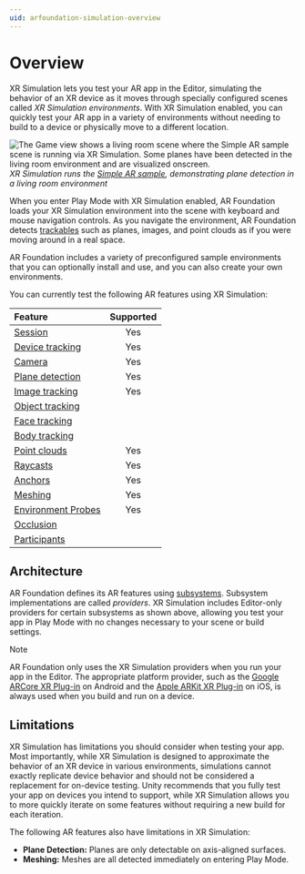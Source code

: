 ```yaml
---
uid: arfoundation-simulation-overview
---
```

# Overview

XR Simulation lets you test your AR app in the Editor, simulating the behavior of an XR device as it moves through specially configured scenes called *XR Simulation environments*. With XR Simulation enabled, you can quickly test your AR app in a variety of environments without needing to build to a device or physically move to a different location.

![The Game view shows a living room scene where the Simple AR sample scene is running via XR Simulation. Some planes have been detected in the living room environment and are visualized onscreen.](../images/simulation-simple-ar.png)<br/>*XR Simulation runs the [Simple AR sample](https://github.com/Unity-Technologies/arfoundation-samples#simplear), demonstrating plane detection in a living room environment*

When you enter Play Mode with XR Simulation enabled, AR Foundation loads your XR Simulation environment into the scene with keyboard and mouse navigation controls. As you navigate the environment, AR Foundation detects [trackables](xref:arfoundation-managers#trackables-and-trackable-managers) such as planes, images, and point clouds as if you were moving around in a real space.

AR Foundation includes a variety of preconfigured sample environments that you can optionally install and use, and you can also create your own environments.

You can currently test the following AR features using XR Simulation:

| Feature                                                                                       | Supported |
| :-------------------------------------------------------------------------------------------- |:-:|
| [Session](xref:arfoundation-session)                                                          | Yes |
| [Device tracking](xref:arfoundation-device-tracking)                                          | Yes |
| [Camera](xref:arfoundation-camera)                                                            | Yes |
| [Plane detection](xref:arfoundation-plane-detection)                                          | Yes |
| [Image tracking](xref:arfoundation-image-tracking)                                            | Yes |
| [Object tracking](xref:arfoundation-object-tracking)                                          |   |
| [Face tracking](xref:arfoundation-face-tracking)                                              |   |
| [Body tracking](xref:UnityEngine.XR.ARFoundation.ARHumanBodyManager)                          |   |
| [Point clouds](xref:arfoundation-point-clouds)                                                | Yes |
| [Raycasts](xref:arfoundation-raycasts)                                                        | Yes |
| [Anchors](xref:arfoundation-anchors)                                                          | Yes |
| [Meshing](xref:arfoundation-meshing)                                                          | Yes |
| [Environment Probes](xref:arfoundation-environment-probes)                                    | Yes |
| [Occlusion](xref:arfoundation-occlusion)                                                      |   |
| [Participants](xref:arfoundation-participant-tracking)                                        |   |

## Architecture

AR Foundation defines its AR features using [subsystems](xref:arfoundation-subsystems). Subsystem implementations are called *providers*. XR Simulation includes Editor-only providers for certain subsystems as shown above, allowing you test your app in Play Mode with no changes necessary to your scene or build settings.

> [!NOTE]
> AR Foundation only uses the XR Simulation providers when you run your app in the Editor. The appropriate platform provider, such as the [Google ARCore XR Plug-in](https://docs.unity3d.com/Packages/com.unity.xr.arcore@5.2/manual/index.html) on Android and the [Apple ARKit XR Plug-in](https://docs.unity3d.com/Packages/com.unity.xr.arkit@5.2/manual/index.html) on iOS, is always used when you build and run on a device.

## Limitations

XR Simulation has limitations you should consider when testing your app. Most importantly, while XR Simulation is designed to approximate the behavior of an XR device in various environments, simulations cannot exactly replicate device behavior and should not be considered a replacement for on-device testing. Unity recommends that you fully test your app on devices you intend to support, while XR Simulation allows you to more quickly iterate on some features without requiring a new build for each iteration.

The following AR features also have limitations in XR Simulation:

* **Plane Detection:** Planes are only detectable on axis-aligned surfaces.
* **Meshing:** Meshes are all detected immediately on entering Play Mode.
